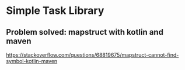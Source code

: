# Simple Task Library




## Problem solved: mapstruct with kotlin and maven
https://stackoverflow.com/questions/68819675/mapstruct-cannot-find-symbol-kotlin-maven


